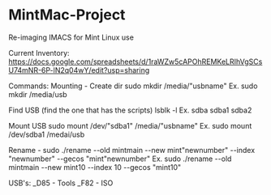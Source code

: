 # MintMac-Project
Re-imaging IMACS for Mint Linux use

Current Inventory:
https://docs.google.com/spreadsheets/d/1raWZw5cAPOhREMKeLRIhVgSCsU74mNR-6P-lN2q04wY/edit?usp=sharing

Commands:
Mounting -
  Create dir
    sudo mkdir /media/"usbname"
      Ex. 
        sudo mkdir /media/usb
        
  Find USB (find the one that has the scripts)
    lsblk -l 
      Ex. 
        sdba
            sdba1
            sdba2
            
  Mount USB
    sudo mount /dev/"sdba1" /media/"usbname"
      Ex. 
        sudo mount /dev/sdba1 /medai/usb

Rename - sudo ./rename --old mintmain --new mint"newnumber" --index "newnumber" --gecos "mint"newnumber"
Ex. 
  sudo ./rename --old mintmain --new mint10 --index 10 --gecos "mint10"


USB's:
_D85 - Tools
_F82 - ISO

